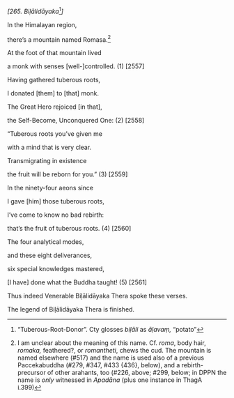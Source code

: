 *\[265. Biḷālidāyaka*[^1]*\]*

In the Himalayan region,

there’s a mountain named Romasa.[^2]

At the foot of that mountain lived

a monk with senses \[well-\]controlled. (1) \[2557\]

Having gathered tuberous roots,

I donated \[them\] to \[that\] monk.

The Great Hero rejoiced \[in that\],

the Self-Become, Unconquered One: (2) \[2558\]

“Tuberous roots you’ve given me

with a mind that is very clear.

Transmigrating in existence

the fruit will be reborn for you.” (3) \[2559\]

In the ninety-four aeons since

I gave \[him\] those tuberous roots,

I’ve come to know no bad rebirth:

that’s the fruit of tuberous roots. (4) \[2560\]

The four analytical modes,

and these eight deliverances,

six special knowledges mastered,

\[I have\] done what the Buddha taught! (5) \[2561\]

Thus indeed Venerable Biḷālidāyaka Thera spoke these verses.

The legend of Biḷālidāyaka Thera is finished.

[^1]: “Tuberous-Root-Donor”. Cty glosses *biḷāli* as *āḷavaṃ,* “potato”

[^2]: I am unclear about the meaning of this name. Cf. *roma*, body
    hair, *romaka,* feathered?, or *romantheti*, chews the cud. The
    mountain is named elsewhere (\#517) and the name is used also of a
    previous Paccekabuddha (\#279, \#347, \#433 {436}, below), and a
    rebirth-precursor of other arahants, too (\#226, above; \#299,
    below; in DPPN the name is *only* witnessed in *Apadāna* (plus one
    instance in ThagA i.399)
